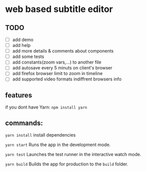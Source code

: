 # web based subtitle editor

## TODO
- [ ] add demo
- [ ] add help
- [ ] add more details & comments about components
- [ ] add some tests
- [ ] add constants(zoom vars,...) to another file
- [ ] add autosave every 5 minuts on client's browser
- [ ] add firefox browser limit to zoom in timeline
- [ ] add supported video formats indiffrent browsers info

## features


if you dont have Yarn:
`npm install yarn`

## commands:
`yarn install`
install dependencies

`yarn start`
Runs the app in the development mode.

`yarn test`
Launches the test runner in the interactive watch mode.

`yarn build`
Builds the app for production to the `build` folder.